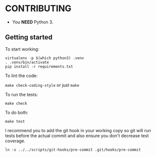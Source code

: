 # CONTRIBUTING

- You **NEED** Python 3.

## Getting started

To start working:

```
virtualenv -p $(which python3) .venv
. .venv/bin/activate
pip install -r requirements.txt
```

To lint the code:

`make check-coding-style` or just `make`

To run the tests:

`make check`

To do both:

`make test`

I recommend you to add the git hook in your working copy so git will run tests
before the actual commit and also ensure you don't decrease test coverage.

`ln -s ../../scripts/git-hooks/pre-commit .git/hooks/pre-commit`
